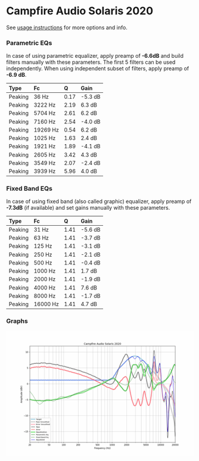 # Campfire Audio Solaris 2020
See [usage instructions](https://github.com/jaakkopasanen/AutoEq#usage) for more options and info.

### Parametric EQs
In case of using parametric equalizer, apply preamp of **-6.6dB** and build filters manually
with these parameters. The first 5 filters can be used independently.
When using independent subset of filters, apply preamp of **-6.9 dB**.

| Type    | Fc       |    Q | Gain    |
|:--------|:---------|:-----|:--------|
| Peaking | 36 Hz    | 0.17 | -5.3 dB |
| Peaking | 3222 Hz  | 2.19 | 6.3 dB  |
| Peaking | 5704 Hz  | 2.61 | 6.2 dB  |
| Peaking | 7160 Hz  | 2.54 | -4.0 dB |
| Peaking | 19269 Hz | 0.54 | 6.2 dB  |
| Peaking | 1025 Hz  | 1.63 | 2.4 dB  |
| Peaking | 1921 Hz  | 1.89 | -4.1 dB |
| Peaking | 2605 Hz  | 3.42 | 4.3 dB  |
| Peaking | 3549 Hz  | 2.07 | -2.4 dB |
| Peaking | 3939 Hz  | 5.96 | 4.0 dB  |

### Fixed Band EQs
In case of using fixed band (also called graphic) equalizer, apply preamp of **-7.3dB**
(if available) and set gains manually with these parameters.

| Type    | Fc       |    Q | Gain    |
|:--------|:---------|:-----|:--------|
| Peaking | 31 Hz    | 1.41 | -5.6 dB |
| Peaking | 63 Hz    | 1.41 | -3.7 dB |
| Peaking | 125 Hz   | 1.41 | -3.1 dB |
| Peaking | 250 Hz   | 1.41 | -2.1 dB |
| Peaking | 500 Hz   | 1.41 | -0.4 dB |
| Peaking | 1000 Hz  | 1.41 | 1.7 dB  |
| Peaking | 2000 Hz  | 1.41 | -1.9 dB |
| Peaking | 4000 Hz  | 1.41 | 7.6 dB  |
| Peaking | 8000 Hz  | 1.41 | -1.7 dB |
| Peaking | 16000 Hz | 1.41 | 4.7 dB  |

### Graphs
![](./Campfire%20Audio%20Solaris%202020.png)